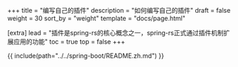 +++
title = "编写自己的插件"
description = "如何编写自己的插件"
draft = false
weight = 30
sort_by = "weight"
template = "docs/page.html"

[extra]
lead = "插件是spring-rs的核心概念之一，spring-rs正式通过插件机制扩展应用的功能"
toc = true
top = false
+++

{{ include(path="../../spring-boot/README.zh.md") }}